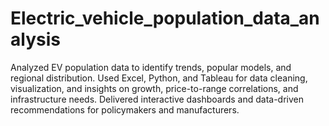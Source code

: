 # Electric_vehicle_population_data_analysis
Analyzed EV population data to identify trends, popular models, and regional distribution. Used Excel, Python, and Tableau for data cleaning, visualization, and insights on growth, price-to-range correlations, and infrastructure needs. Delivered interactive dashboards and data-driven recommendations for policymakers and manufacturers.

